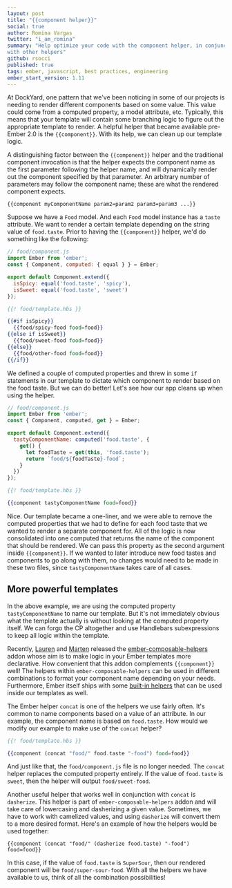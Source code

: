 ```yaml
---
layout: post
title: "{{component helper}}"
social: true
author: Romina Vargas
twitter: "i_am_romina"
summary: "Help optimize your code with the component helper, in conjunction
with other helpers"
github: rsocci
published: true
tags: ember, javascript, best practices, engineering
ember_start_version: 1.11
---
```


At DockYard, one pattern that we've been noticing in some of our projects is
needing to render different components based on some value. This value could
come from a computed property, a model attribute, etc. Typically, this means
that your template will contain some branching logic to figure out the
appropriate template to render. A helpful helper that became available pre-Ember
2.0 is the `{{component}}`. With its help, we can clean up our template logic.

A distinguishing factor between the `{{component}}` helper and the traditional
component invocation is that the helper expects the component name as the first
parameter following the helper name, and will dynamically render out the component
specified by that parameter. An arbitrary number of parameters may follow the
component name; these are what the rendered component expects.

`{{component myComponentName param2=param2 param3=param3 ...}}`

Suppose we have a `Food` model. And each `Food` model instance has a `taste`
attribute. We want to render a certain template depending on the string value of
`food.taste`. Prior to having the `{{component}}` helper, we'd do something like
the following:

```js
// food/component.js
import Ember from 'ember';
const { Component, computed: { equal } } = Ember;

export default Component.extend({
  isSpicy: equal('food.taste', 'spicy'),
  isSweet: equal('food.taste', 'sweet')
});
```

```hbs
{{! food/template.hbs }}

{{#if isSpicy}}
  {{food/spicy-food food=food}}
{{else if isSweet}}
  {{food/sweet-food food=food}}
{{else}}
  {{food/other-food food=food}}
{{/if}}
```

We defined a couple of computed properties and threw in some `if` statements
in our template to dictate which component to render based on the food taste.
But we can do better! Let's see how our app cleans up when using the helper.

```js
// food/component.js
import Ember from 'ember';
const { Component, computed, get } = Ember;

export default Component.extend({
  tastyComponentName: computed('food.taste', {
    get() {
      let foodTaste = get(this, 'food.taste');
      return `food/${foodTaste}-food`;
    }
  })
});
```

```hbs
{{! food/template.hbs }}

{{component tastyComponentName food=food}}
```

Nice. Our template became a one-liner, and we were able to remove the
computed properties that we had to define for each food taste that we
wanted to render a separate component for. All of the logic  is now consolidated
into one computed that returns the name of the component that should be rendered.
We can pass this property as the second argument inside `{{component}}`.  If we
wanted to later introduce new food tastes and components to go along with them,
no changes would need to be made in these two files, since `tastyComponentName`
takes care of all cases.

## More powerful templates

In the above example, we are using the computed property `tastyComponentName` to
name our template. But it's not immediately obvious what the template actually is
without looking at the computed property itself. We can forgo the CP altogether
and use Handlebars subexpressions to keep all logic within the template.

Recently, [Lauren][lauren] and [Marten][marten] released the
[ember-composable-helpers][ember-composable-helpers] addon whose aim is to make
logic in your Ember templates more declarative. How convenient that this addon
complements `{{component}}` well! The helpers within `ember-composable-helpers`
can be used in different combinations to format your component name depending
on your needs. Furthermore, Ember itself ships with some
[built-in helpers][ember-helpers] that can be used inside our templates as well.

The Ember helper `concat` is one of the helpers we use fairly often. It's
common to name components based on a value of an attribute. In our example,
the component name is based on `food.taste`. How would we modify our example
to make use of the `concat` helper?

```hbs
{{! food/template.hbs }}

{{component (concat "food/" food.taste "-food") food=food}}
```

And just like that, the `food/component.js` file is no longer needed. The `concat`
helper replaces the computed property entirely. If the value of `food.taste` is
`sweet`, then the helper will output `food/sweet-food`.

Another useful helper that works well in conjunction with `concat` is `dasherize`.
This helper is part of `ember-composable-helpers` addon and will take care of
lowercasing and dasherizing a given value. Sometimes, we have to work with camelized
values, and using `dasherize` will convert them to a more desired format. Here's
an example of how the helpers would be used together:

`{{component (concat "food/" (dasherize food.taste) "-food") food=food}}`

In this case, if the value of `food.taste` is `SuperSour`, then our rendered
component will be `food/super-sour-food`. With all the helpers we have available
to us, think of all the combination possibilities!

[lauren]: https://twitter.com/sugarpirate_
[marten]: https://twitter.com/Martndemus
[ember-helpers]: http://emberjs.com/api/classes/Ember.Templates.helpers.html
[ember-composable-helpers]: https://github.com/DockYard/ember-composable-helpers
